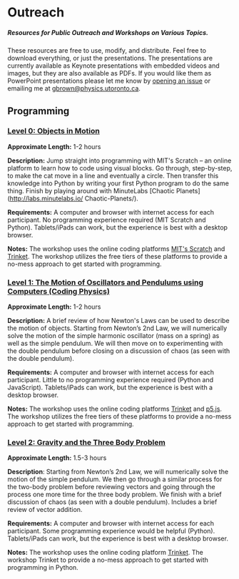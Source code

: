 # Outreach
##### Resources for Public Outreach and Workshops on Various Topics.

These resources are free to use, modify, and distribute. Feel free to download everything, or just the presentations. The presentations are currently available as Keynote presentations with embedded videos and images, but they are also available as PDFs. If you would like them as PowerPoint presentations please let me know by [opening an issue](https://github.com/zyrxvo/outreach/issues) or emailing me at gbrown@physics.utoronto.ca.

## Programming

### [Level 0: Objects in Motion](https://github.com/zyrxvo/outreach/tree/main/Programming/Level0)

**Approximate Length:** 1-2 hours

**Description:** Jump straight into programming with MIT's Scratch – an online platform to learn how to code using visual blocks. Go through, step-by-step, to make the cat move in a line and eventually a circle. Then transfer this knowledge into Python by writing your first Python program to do the same thing. Finish by playing around with MinuteLabs [Chaotic Planets](http://labs.minutelabs.io/ Chaotic-Planets/). 

**Requirements:** A computer and browser with internet access for each participant. No programming experience required (MIT Scratch and Python). Tablets/iPads can work, but the experience is best with a desktop browser.

**Notes:** The workshop uses the online coding platforms [MIT's Scratch](https://scratch.mit.edu) and [Trinket](https://trinket.io/). The workshop utilizes the free tiers of these platforms to provide a no-mess approach to get started with programming.

### [Level 1: The Motion of Oscillators and Pendulums using Computers (Coding Physics)](https://github.com/zyrxvo/outreach/tree/main/Programming/Level1)

**Approximate Length:** 1-2 hours

**Description:** A brief review of how Newton's Laws can be used to describe the motion of objects. Starting from Newton’s 2nd Law, we will numerically solve the motion of the simple harmonic oscillator (mass on a spring) as well as the simple pendulum. We will then move on to experimenting with the double pendulum before closing on a discussion of chaos (as seen with the double pendulum).

**Requirements:** A computer and browser with internet access for each participant. Little to no programming experience required (Python and JavaScript). Tablets/iPads can work, but the experience is best with a desktop browser.

**Notes:** The workshop uses the online coding platforms [Trinket](https://trinket.io/) and [p5.js](https://editor.p5js.org/). The workshop utilizes the free tiers of these platforms to provide a no-mess approach to get started with programming.

### [Level 2: Gravity and the Three Body Problem](https://github.com/zyrxvo/outreach/tree/main/Programming/Level2)

**Approximate Length:** 1.5-3 hours

**Description**: Starting from Newton’s 2nd Law, we will numerically solve the motion of the simple pendulum. We then go through a similar process for the two-body problem before reviewing vectors and going through the process one more time for the three body problem. We finish with a brief discussion of chaos (as seen with a double pendulum). Includes a brief review of vector addition.

**Requirements:** A computer and browser with internet access for each participant. Some programming experience would be helpful (Python). Tablets/iPads can work, but the experience is best with a desktop browser.

**Notes:** The workshop uses the online coding platform [Trinket](https://trinket.io/). The workshop Trinket to provide a no-mess approach to get started with programming in Python.